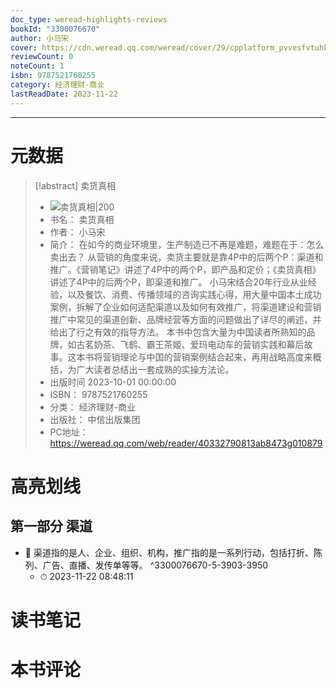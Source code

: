 ```yaml
---
doc_type: weread-highlights-reviews
bookId: "3300076670"
author: 小马宋
cover: https://cdn.weread.qq.com/weread/cover/29/cpplatform_pvvesfvtuhkzurrh5vp729/t7_cpplatform_pvvesfvtuhkzurrh5vp7291699001641.jpg
reviewCount: 0
noteCount: 1
isbn: 9787521760255
category: 经济理财-商业
lastReadDate: 2023-11-22
---
```


---
# 元数据
> [!abstract] 卖货真相
> - ![ 卖货真相|200](https://cdn.weread.qq.com/weread/cover/29/cpplatform_pvvesfvtuhkzurrh5vp729/t7_cpplatform_pvvesfvtuhkzurrh5vp7291699001641.jpg)
> - 书名： 卖货真相
> - 作者： 小马宋
> - 简介： 在如今的商业环境里，生产制造已不再是难题，难题在于：怎么卖出去？ 从营销的角度来说，卖货主要就是靠4P中的后两个P：渠道和推广。《营销笔记》讲述了4P中的两个P，即产品和定价；《卖货真相》讲述了4P中的后两个P，即渠道和推广。 小马宋结合20年行业从业经验，以及餐饮、消费、传播领域的咨询实践心得，用大量中国本土成功案例，拆解了企业如何适配渠道以及如何有效推广，将渠道建设和营销推广中常见的渠道创新、品牌经营等方面的问题做出了详尽的阐述，并给出了行之有效的指导方法。 本书中包含大量为中国读者所熟知的品牌，如古茗奶茶、飞鹤、霸王茶姬、爱玛电动车的营销实践和幕后故事。这本书将营销理论与中国的营销案例结合起来，再用战略高度来概括，为广大读者总结出一套成熟的实操方法论。
> - 出版时间 2023-10-01 00:00:00
> - ISBN： 9787521760255
> - 分类： 经济理财-商业
> - 出版社： 中信出版集团
> - PC地址：https://weread.qq.com/web/reader/40332790813ab8473g010879

# 高亮划线

## 第一部分 渠道


- 📌 渠道指的是人、企业、组织、机构，推广指的是一系列行动，包括打折、陈列、广告、直播、发传单等等。  ^3300076670-5-3903-3950
    - ⏱ 2023-11-22 08:48:11 
# 读书笔记

# 本书评论
